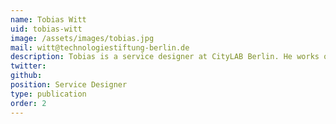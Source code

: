```yaml
---
name: Tobias Witt
uid: tobias-witt
image: /assets/images/tobias.jpg
mail: witt@technologiestiftung-berlin.de
description: Tobias is a service designer at CityLAB Berlin. He works on topics regarding the digitalisation of administration and supports the Smart City strategy of the state of Berlin. He studied design with a focus on service design, design science and futurology at HAWK Hildesheim and is particularly interested in topics that link inclusion and design.
twitter:
github:
position: Service Designer
type: publication
order: 2
---
```

